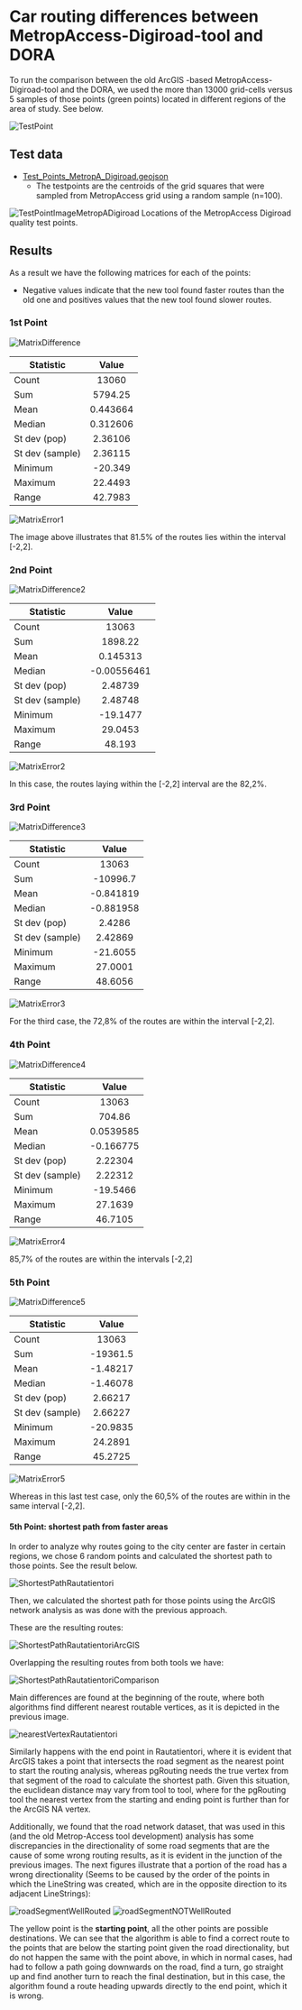 # Car routing differences between MetropAccess-Digiroad-tool and DORA

To run the comparison between the old ArcGIS -based MetropAccess-Digiroad-tool and the DORA, we used the more than 13000 grid-cells versus 5 samples of those points (green points) located in different regions of the area of study. See below. 

![TestPoint][TestPointImage]

## Test data

 - [Test_Points_MetropA_Digiroad.geojson](test_data/Test_Points_MetropA_Digiroad.geojson)
    - The testpoints are the centroids of the grid squares that were sampled from MetropAccess grid using a random sample (n=100). 

![TestPointImageMetropADigiroad](LocationsOfDigiroadTestPoints.png)
Locations of the MetropAccess Digiroad quality test points.

## Results

As a result we have the following matrices for each of the points:
* Negative values indicate that the new tool found faster routes than the old one and positives values that the new tool found slower routes.

### 1st Point

![MatrixDifference][MatrixDifferenceImage1]

| Statistic        | Value           | 
| ------------- |:-------------:| 
| Count      | 13060 | 
| Sum      | 5794.25      | 
| Mean | 0.443664      | 
| Median | 0.312606      |
| St dev (pop) | 2.36106      |
| St dev (sample) | 2.36115      |
| Minimum | -20.349      |
| Maximum | 22.4493      |
| Range | 42.7983      |

![MatrixError1][MatrixErrorImage1]

The image above illustrates that 81.5% of the routes lies within the interval [-2,2].

### 2nd Point

![MatrixDifference2][MatrixDifferenceImage2]

| Statistic        | Value           | 
| ------------- |:-------------:| 
| Count      | 13063 | 
| Sum      | 1898.22      | 
| Mean | 0.145313      | 
| Median | -0.00556461      |
| St dev (pop) | 2.48739      |
| St dev (sample) | 2.48748      |
| Minimum | -19.1477      |
| Maximum | 29.0453      |
| Range | 48.193      |

![MatrixError2][MatrixErrorImage2]

In this case, the routes laying within the [-2,2] interval are the 82,2%.  

### 3rd Point

![MatrixDifference3][MatrixDifferenceImage3]

| Statistic        | Value           | 
| ------------- |:-------------:| 
| Count      | 13063 | 
| Sum      | -10996.7      | 
| Mean | -0.841819      | 
| Median | -0.881958      |
| St dev (pop) | 2.4286      |
| St dev (sample) | 2.42869      |
| Minimum | -21.6055      |
| Maximum | 27.0001      |
| Range | 48.6056      |

![MatrixError3][MatrixErrorImage3]

For the third case, the 72,8% of the routes are within the interval [-2,2].

### 4th Point

![MatrixDifference4][MatrixDifferenceImage4]

| Statistic        | Value           | 
| ------------- |:-------------:| 
| Count      | 13063 | 
| Sum      | 704.86      | 
| Mean | 0.0539585      | 
| Median | -0.166775      |
| St dev (pop) | 2.22304      |
| St dev (sample) | 2.22312      |
| Minimum | -19.5466      |
| Maximum | 27.1639      |
| Range | 46.7105      |

![MatrixError4][MatrixErrorImage4]

85,7% of the routes are within the intervals [-2,2]

### 5th Point

![MatrixDifference5][MatrixDifferenceImage5]

| Statistic        | Value           | 
| ------------- |:-------------:| 
| Count      | 13063 | 
| Sum      | -19361.5      | 
| Mean | -1.48217      | 
| Median | -1.46078      |
| St dev (pop) | 2.66217      |
| St dev (sample) | 2.66227      |
| Minimum | -20.9835      |
| Maximum | 24.2891      |
| Range | 45.2725      |

![MatrixError5][MatrixErrorImage5]

Whereas in this last test case, only the 60,5% of the routes are within in the same interval [-2,2].

#### 5th Point: shortest path from faster areas

In order to analyze why routes going to the city center are faster in certain regions, we chose 6 random points and calculated the shortest path to those points. See the result below.

![ShortestPathRautatientori][ShortestPathRautatientoriImage]

Then, we calculated the shortest path for those points using the ArcGIS network analysis as was done with the previous approach.

These are the resulting routes:

![ShortestPathRautatientoriArcGIS][ShortestPathRautatientoriArcGISImage]
 
Overlapping the resulting routes from both tools we have:
 
![ShortestPathRautatientoriComparison][ShortestPathRautatientoriComparisonImage]
 
Main differences are found at the beginning of the route, where both algorithms find different nearest routable vertices, as it is depicted in the previous image.
 
![nearestVertexRautatientori][nearestVertexRautatientoriImage]  

Similarly happens with the end point in Rautatientori, where it is evident that ArcGIS takes a point that intersects the road segment as the nearest point to start the routing analysis, whereas pgRouting needs the true vertex from that segment of the road to calculate the shortest path. Given this situation, the euclidean distance may vary from tool to tool, where for the pgRouting tool the nearest vertex from the starting and ending point is further than for the ArcGIS NA vertex.

Additionally, we found that the road network dataset, that was used in this (and the old Metrop-Access tool development) analysis has some discrepancies in the directionality of some road segments that are the cause of some wrong routing results, as it is evident in the junction of the previous images. The next figures illustrate that a portion of the road has a wrong directionality (Seems to be caused by the order of the points in which the LineString was created, which are in the opposite direction to its adjacent LineStrings):

![roadSegmentWellRouted][roadSegmentWellRoutedImage]
![roadSegmentNOTWellRouted][roadSegmentNOTWellRoutedImage]

The yellow point is the **starting point**, all the other points are possible destinations. We can see that the algorithm is able to find a correct route to the points that are below the starting point given the road directionality, but do not happen the same with the point above, in which in normal cases, had had to follow a path going downwards on the road, find a turn, go straight up and find another turn to reach the final destination, but in this case, the algorithm found a route heading upwards directly to the end point, which it is wrong.    
 

[TestPointImage]: datapoints.PNG
[MatrixDifferenceImage1]: matrixDifferenceImage1-5920413.png
[MatrixDifferenceImage2]: matrixDifferenceImage2-5878018.png
[MatrixDifferenceImage3]: matrixDifferenceImage3-5870644.png
[MatrixDifferenceImage4]: matrixDifferenceImage4-5963599.png 
[MatrixDifferenceImage5]: matrixDifferenceImage5-5973738.png

[MatrixErrorImage1]: matrixIntervalImage1-5920413.png
[MatrixErrorImage2]: matrixIntervalImage2-5878018.png
[MatrixErrorImage3]: matrixIntervalImage3-5870644.png
[MatrixErrorImage4]: matrixIntervalImage4-5963599.png
[MatrixErrorImage5]: matrixIntervalImage5-5973738.png

[ShortestPathRautatientoriImage]: sampleRoutesToRautatientori.png
[ShortestPathRautatientoriArcGISImage]: sampleRoutesToRautatientoriArcGIS.png
[ShortestPathRautatientoriComparisonImage]: sampleRoutesToRautatientoriComparison.png
[nearestVertexRautatientoriImage]: nearestVertexRautatientori.png
[roadSegmentWellRoutedImage]: road-segment-well-routed.png
[roadSegmentNOTWellRoutedImage]: road-segment-NOT-well-routed.png

